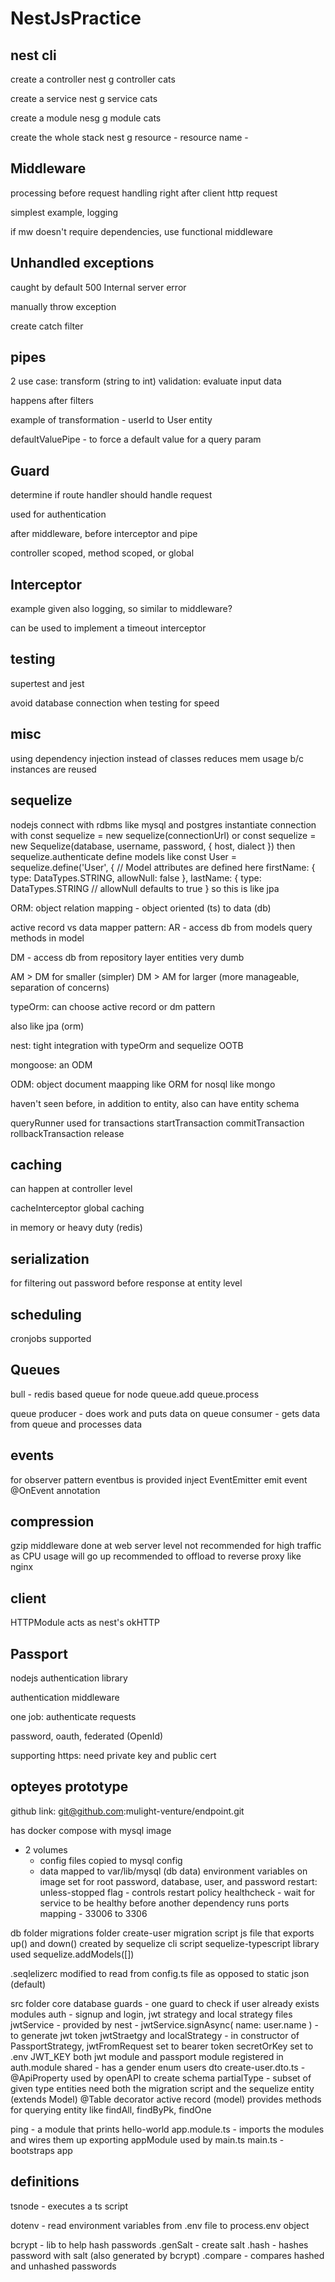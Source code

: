 # NestJsPractice

## nest cli 
create a controller 
nest g controller cats

create a service
nest g service cats

create a module
nesg g module cats

create the whole stack
nest g resource - resource name -

## Middleware

processing before request handling 
right after client http request 

simplest example, logging

if mw doesn't require dependencies, use functional middleware 

## Unhandled exceptions

caught by default
500 
Internal server error

manually throw exception

create catch filter

## pipes

2 use case:
transform (string to int)
validation: evaluate input data 

happens after filters

example of transformation - userId to User entity

defaultValuePipe - to force a default value for a query param 

## Guard

determine if route handler should handle request

used for authentication

after middleware, before interceptor and pipe 

controller scoped, method scoped, or global

## Interceptor

example given also logging, so similar to middleware?

can be used to implement a timeout interceptor

## testing

supertest and jest

avoid database connection when testing for speed

## misc

using dependency injection instead of classes reduces mem usage b/c instances are reused

## sequelize 

nodejs connect with rdbms like mysql and postgres
instantiate connection with 
const sequelize = new sequelize(connectionUrl)
or
const sequelize = new Sequelize(database, username, password, { host, dialect })
then 
sequelize.authenticate
define models like 
const User = sequelize.define('User', {
  // Model attributes are defined here
  firstName: {
    type: DataTypes.STRING,
    allowNull: false
  },
  lastName: {
    type: DataTypes.STRING
    // allowNull defaults to true
  }
so this is like jpa 

ORM: object relation mapping - object oriented (ts) to data (db)

active record vs data mapper pattern:
AR - access db from models 
     query methods in model

DM - access db from repository layer 
     entities very dumb 

AM > DM for smaller (simpler)
DM > AM for larger (more manageable, separation of concerns)

typeOrm:
can choose active record or dm pattern 

also like jpa (orm)

nest: tight integration with typeOrm and sequelize OOTB

mongoose: an ODM

ODM: object document maapping like ORM for nosql like mongo

haven't seen before, in addition to entity, also can have entity schema 

queryRunner used for transactions
startTransaction
commitTransaction
rollbackTransaction
release

## caching

can happen at controller level

cacheInterceptor global caching 

in memory or heavy duty (redis)

## serialization 

for filtering out password before response
at entity level

## scheduling

cronjobs supported

## Queues

bull - redis based queue for node 
       queue.add
       queue.process

queue producer - does work and puts data on queue
consumer - gets data from queue and processes data

## events

for observer pattern
eventbus is provided
inject EventEmitter
emit event
@OnEvent annotation

## compression

gzip middleware done at web server level 
not recommended for high traffic as CPU usage will go up
recommended to offload to reverse proxy like nginx

## client

HTTPModule acts as nest's okHTTP

## Passport

nodejs authentication library

authentication middleware

one job: authenticate requests

password, oauth, federated (OpenId)

supporting https: 
need private key and public cert

## opteyes prototype 

github link: git@github.com:mulight-venture/endpoint.git

has docker compose with mysql image 
  - 2 volumes 
    - config files copied to mysql config 
    - data mapped to var/lib/mysql (db data)
environment variables on image set for root password, database, user, and password 
restart: unless-stopped flag - controls restart policy 
healthcheck - wait for service to be healthy before another dependency runs
ports mapping - 33006 to 3306

db folder 
  migrations folder 
    create-user migration script 
      js file that exports up() and down()
created by sequelize cli script 
sequelize-typescript library used 
sequelize.addModels([<Array of models>])

.seqlelizerc modified to read from config.ts file as opposed to static json (default)

src folder
  core 
    database
    guards - one guard to check if user already exists
  modules 
    auth - signup and login, jwt strategy and local strategy files 
      jwtService - provided by nest - 
        jwtService.signAsync( name: user.name ) - to generate jwt token
      jwtStraetgy and localStrategy - in constructor of PassportStrategy, jwtFromRequest set to bearer token 
        secretOrKey set to .env JWT_KEY
      both jwt module and passport module registered in auth.module
    shared - has a gender enum 
    users
      dto 
        create-user.dto.ts - @ApiProperty used by openAPI to create schema 
        partialType - subset of given type 
      entities
        need both the migration script and the sequelize entity (extends Model<User>) @Table decorator
        active record (model) provides methods for querying entity like findAll, findByPk, findOne


  ping -  a module that prints hello-world 
  app.module.ts - imports the modules and wires them up exporting appModule used by main.ts
  main.ts - bootstraps app 


## definitions

tsnode - executes a ts script 

dotenv - read environment variables from .env file to process.env object

bcrypt - lib to help hash passwords 
.genSalt - create salt
.hash - hashes password with salt (also generated by bcrypt)
.compare - compares hashed and unhashed passwords 